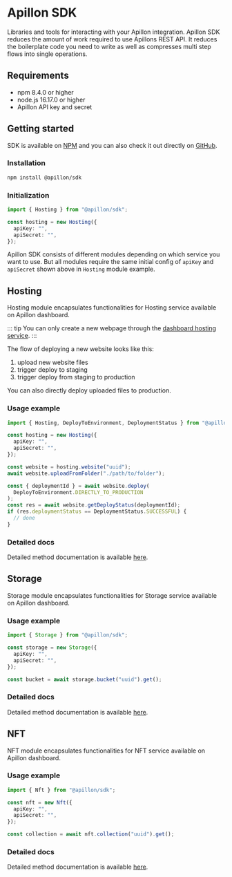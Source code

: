 # Apillon SDK

<div class="divider"></div>

Libraries and tools for interacting with your Apillon integration.
Apillon SDK reduces the amount of work required to use Apillons REST API. It reduces the boilerplate code you need to write
as well as compresses multi step flows into single operations.

## Requirements

- npm 8.4.0 or higher
- node.js 16.17.0 or higher
- Apillon API key and secret

## Getting started

SDK is available on [NPM](https://www.npmjs.com/package/@apillon/sdk) and you can also check it out directly on [GitHub](https://github.com/Apillon-web3/sdk).

### Installation

```sh
npm install @apillon/sdk
```

### Initialization

```ts
import { Hosting } from "@apillon/sdk";

const hosting = new Hosting({
  apiKey: "",
  apiSecret: "",
});
```

Apillon SDK consists of different modules depending on which service you want to use. But all modules require the same initial config of `apiKey` and `apiSecret` shown above in `Hosting` module example.

## Hosting

Hosting module encapsulates functionalities for Hosting service available on Apillon dashboard.

::: tip
You can only create a new webpage through the [dashboard hosting service](https://app.apillon.io/dashboard/service/hosting).
:::

The flow of deploying a new website looks like this:

1. upload new website files
2. trigger deploy to staging
3. trigger deploy from staging to production

You can also directly deploy uploaded files to production.

### Usage example

```ts
import { Hosting, DeployToEnvironment, DeploymentStatus } from "@apillon/sdk";

const hosting = new Hosting({
  apiKey: "",
  apiSecret: "",
});

const website = hosting.website("uuid");
await website.uploadFromFolder("./path/to/folder");

const { deploymentId } = await website.deploy(
  DeployToEnvironment.DIRECTLY_TO_PRODUCTION
);
const res = await website.getDeployStatus(deploymentId);
if (res.deploymentStatus == DeploymentStatus.SUCCESSFUL) {
  // done
}
```

### Detailed docs

Detailed method documentation is available [here](https://sdk-docs.apillon.io).

## Storage

Storage module encapsulates functionalities for Storage service available on Apillon dashboard.

### Usage example

```ts
import { Storage } from "@apillon/sdk";

const storage = new Storage({
  apiKey: "",
  apiSecret: "",
});

const bucket = await storage.bucket("uuid").get();
```

### Detailed docs

Detailed method documentation is available [here](https://sdk-docs.apillon.io).

## NFT

NFT module encapsulates functionalities for NFT service available on Apillon dashboard.

### Usage example

```ts
import { Nft } from "@apillon/sdk";

const nft = new Nft({
  apiKey: "",
  apiSecret: "",
});

const collection = await nft.collection("uuid").get();
```

### Detailed docs

Detailed method documentation is available [here](https://sdk-docs.apillon.io).
